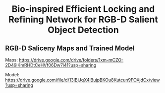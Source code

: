 
# <p align=center>Bio-inspired Efficient Locking and Refining Network for RGB-D Salient Object Detection</p>

## RGB-D Saliceny Maps and Trained Model
Maps: https://drive.google.com/drive/folders/1xm-mCZO-2D49iKmRHDtCeHVf06Dw7i41?usp=sharing  

Model: https://drive.google.com/file/d/13IBjJqX4lBujpBKOu8Kutcun9FOXjdCx/view?usp=sharing

